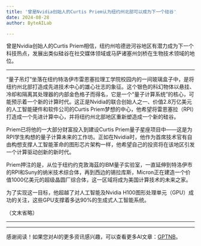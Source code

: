 ```yaml
---
title: '曾是Nvidia创始人的Curtis Priem认为纽约州北部可以成为下一个硅谷'
date: 2024-08-28
author: ByteAILab

---
```


曾是Nvidia创始人的Curtis Priem相信，纽约州哈德逊河谷地区有潜力成为下一个科技热点，发展出类似硅谷在社交媒体领域或马萨诸塞州剑桥在生物技术领域的地位。

---


“量子吊灯”坐落在纽约特洛伊市雷恩塞拉理工学院校园内的一间玻璃盒子中，是将纽约州北部打造成先进技术中心的雄心壮志的象征。这个银色的科幻物体以悬挂、冷却和隔离其处理器的内部金色格子而得名，它是一个“量子计算系统”的核心，可能预示着一个新的计算时代。这正是Nvidia的联合创始人之一、价值2.8万亿美元的人工智能硬件和软件公司的Curtis Priem梦想的中心，他希望将雷恩塞拉（RPI）打造成一个先进计算中心，并将纽约州北部地区重新塑造成一个新的硅谷。

Priem已将他的一大部分财富投入到建设Curtis Priem量子星座项目中——这是为RPI学生构想的量子计算未来的工作坊。正如在Nvidia时，他作为首席技术官有自由构想支撑人工智能革命的图形芯片架构一样，他希望自己的投资将在该地区引发一个计算驱动创新的新时代。

Priem押注的是，从位于纽约约克敦海茲的IBM量子实验室，一直延伸到特洛伊市的RPI和Suny的纳米技术综合体，再到西边的锡拉库斯，Micron正在建造一个价值1000亿美元的超级晶圆厂综合体，这一区域将成为美国计算技术的未来之家。

为了实现这一目标，他超越了对人工智能及Nvidia H100图形处理单元（GPU）成功的关注，这些GPU支撑着多达90%的生成式人工智能系统。

（文末省略）

---
---
感谢阅读！如果您对AI的更多资讯感兴趣，可以查看更多AI文章：[GPTNB](https://gptnb.com)。